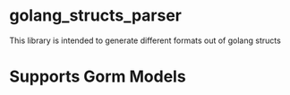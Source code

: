 # golang_structs_parser
This library is intended to generate different formats out of golang structs

# Supports Gorm Models